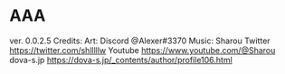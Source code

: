 # AAA
ver. 0.0.2.5
Credits: 
Art: 
<Insert name here> 
Discord @Alexer#3370 
Music: 
Sharou 
Twitter https://twitter.com/shlllllw
Youtube https://www.youtube.com/@Sharou
dova-s.jp https://dova-s.jp/_contents/author/profile106.html
